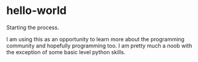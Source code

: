hello-world
===========


Starting the process.

I am using this as an opportunity to learn more about the programming community and hopefully programming too. I am pretty much a noob with the exception of some basic level python skills.
